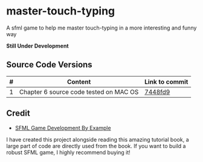# master-touch-typing
A sfml game to help me master touch-typing in a more interesting and funny way

**Still Under Development**

## Source Code Versions

| #    | Content                                | Link to commit                           |
| ---- | -------------------------------------- | ---------------------------------------- |
| 1    | Chapter 6 source code tested on MAC OS | [7448fd9](https://github.com/CWaYNe/master-touch-typing/commit/7448fd9d6e9396080f8f02fedcde252303b31f5b) |

## Credit

- [SFML Game Development By Example](https://www.packtpub.com/game-development/sfml-game-development-example)

I have created this project alongside reading this amazing tutorial book, a large part of code are directly used from the book. If you want to build a robust SFML game, I highly recommend buying it!
